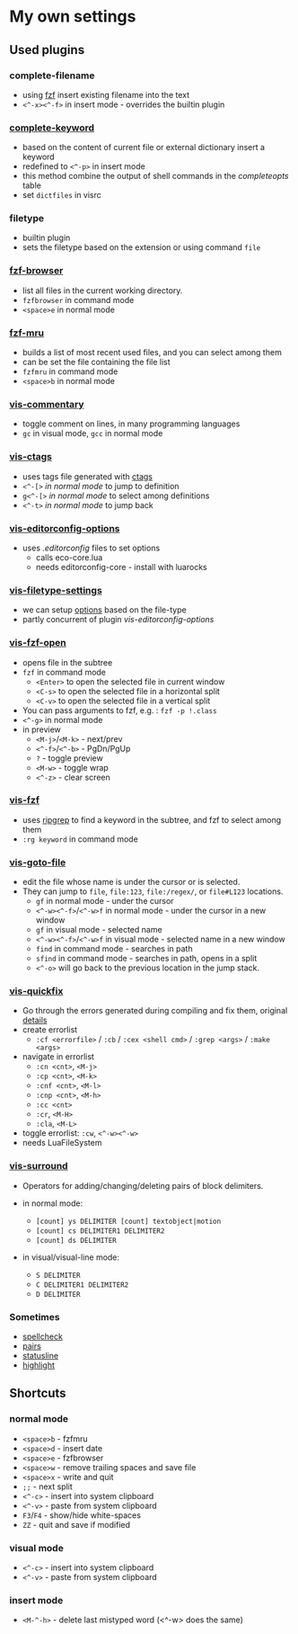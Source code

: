 # My own settings

## Used plugins

### complete-filename

* using [fzf](https://github.com/junegunn/fzf) insert existing filename into the text
* `<^-x><^-f>` in insert mode - overrides the builtin plugin

### [complete-keyword](https://github.com/jpaulogg/vis-ins-completion)

* based on the content of current file or external dictionary insert a keyword
* redefined to `<^-p>` in insert mode
* this method combine the output of shell commands in the _completeopts_ table
* set `dictfiles` in visrc

### filetype

* builtin plugin
* sets the filetype based on the extension or using command `file`

### [fzf-browser](https://github.com/peaceant/vis-fzf-browser)

* list all files in the current working directory.
* `fzfbrowser` in command mode
* `<space>e` in normal mode

### [fzf-mru](https://github.com/peaceant/vis-fzf-mru)

* builds a list of most recent used files, and you can select among them
* can be set the file containing the file list
* `fzfmru` in command mode
* `<space>b` in normal mode

### [vis-commentary](https://github.com/lutobler/vis-commentary)

* toggle comment on lines, in many programming languages
* `gc` in visual mode, `gcc` in normal mode

### [vis-ctags](https://github.com/kupospelov/vis-ctags)

* uses tags file generated with [ctags](https://github.com/universal-ctags/ctags)
* `<^-[>` _in normal mode_ to jump to definition
* `g<^-[>` _in normal mode_ to select among definitions
* `<^-t>` _in normal mode_ to jump back

### [vis-editorconfig-options](https://github.com/seifferth/vis-editorconfig)

* uses _.editorconfig_ files to set options
  * calls eco-core.lua
  * needs editorconfig-core - install with luarocks

### [vis-filetype-settings](https://github.com/jocap/vis-filetype-settings)

* we can setup [options](option.md) based on the file-type
* partly concurrent of plugin _vis-editorconfig-options_

### [vis-fzf-open](https://git.sr.ht/~mcepl/vis-fzf-open/)

* opens file in the subtree
* `fzf` in command mode
  * `<Enter>` to open the selected file in current window
  * `<C-s>` to open the selected file in a horizontal split
  * `<C-v>` to open the selected file in a vertical split
* You can pass arguments to fzf, e.g. : `fzf -p !.class`
* `<^-g>` in normal mode
* in preview
  * `<M-j>`/`<M-k>` - next/prev
  * `<^-f>`/`<^-b>` - PgDn/PgUp
  * `?` - toggle preview
  * `<M-w>` - toggle wrap
  * `<^-z>` - clear screen

### [vis-fzf](https://github.com/guillaumeboudon/vis-fzf`)

* uses [ripgrep](https://github.com/BurntSushi/ripgrep/blob/master/GUIDE.md) to find a keyword in the subtree,
  and fzf to select among them
* `:rg keyword` in command mode

### [vis-goto-file](https://repo.or.cz/vis-goto-file.git)

* edit the file whose name is under the cursor or is selected.
* They can jump to `file`, `file:123`, `file:/regex/`, or `file#L123` locations.
  * `gf` in normal mode - under the cursor
  * `<^-w><^-f>`/`<^-w>f` in normal mode - under the cursor in a new window
  * `gf` in visual mode - selected name
  * `<^-w><^-f>`/`<^-w>f` in visual mode - selected name in a new window
  * `find` in command mode - searches in path
  * `sfind` in command mode - searches in path, opens in a split
  * `<^-o>` will go back to the previous location in the jump stack.

### [vis-quickfix](https://git.sr.ht/~mcepl/vis-quickfix)

* Go through the errors generated during compiling and fix them,
  original [details](https://vimhelp.org/quickfix.txt.html)
* create errorlist
  * `:cf <errorfile>` / `:cb` / `:cex <shell cmd>` / `:grep <args>` / `:make <args>`
* navigate in errorlist
  * `:cn <cnt>`, `<M-j>`
  * `:cp <cnt>`,  `<M-k>`
  * `:cnf <cnt>`, `<M-l>`
  * `:cnp <cnt>`, `<M-h>`
  * `:cc <cnt>`
  * `:cr`, `<M-H>`
  * `:cla`, `<M-L>`
* toggle errorlist: `:cw`, `<^-w><^-w>`
* needs LuaFileSystem

### [vis-surround](https://repo.or.cz/vis-surround.git)

* Operators for adding/changing/deleting pairs of block delimiters.
* in normal mode:

  * `[count] ys DELIMITER [count] textobject|motion`
  * `[count] cs DELIMITER1 DELIMITER2`
  * `[count] ds DELIMITER`
* in visual/visual-line mode:
  * `S DELIMITER`
  * `C DELIMITER1 DELIMITER2`
  * `D DELIMITER`

### Sometimes

* [spellcheck](https://github.com/fischerling/vis-spellcheck)
* [pairs](https://repo.or.cz/vis-pairs.git)
* [statusline](https://github.com/jpaulogg/vis-statusline)
* [highlight](https://github.com/erf/vis-highlight)

## Shortcuts

### normal mode

* `<space>b` - fzfmru
* `<space>d` - insert date
* `<space>e` - fzfbrowser
* `<space>w` - remove trailing spaces and save file
* `<space>x` - write and quit
* `;;` - next split
* `<^-c>` - insert into system clipboard
* `<^-v>` - paste from system clipboard
* `F3`/`F4` - show/hide white-spaces
* `ZZ` - quit and save if modified

### visual mode

* `<^-c>` - insert into system clipboard
* `<^-v>` - paste from system clipboard

### insert mode

* `<M-^-h>` - delete last mistyped word (<^-w> does the same)
